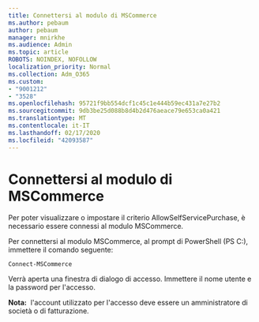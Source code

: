 ```yaml
---
title: Connettersi al modulo di MSCommerce
ms.author: pebaum
author: pebaum
manager: mnirkhe
ms.audience: Admin
ms.topic: article
ROBOTS: NOINDEX, NOFOLLOW
localization_priority: Normal
ms.collection: Adm_O365
ms.custom:
- "9001212"
- "3528"
ms.openlocfilehash: 95721f9bb554dcf1c45c1e444b59ec431a7e27b2
ms.sourcegitcommit: 9db3be25d088b8d4b2d476aeace79e653ca0a421
ms.translationtype: MT
ms.contentlocale: it-IT
ms.lasthandoff: 02/17/2020
ms.locfileid: "42093587"
---
```

# <a name="connect-to-the-mscommerce-module"></a>Connettersi al modulo di MSCommerce

Per poter visualizzare o impostare il criterio AllowSelfServicePurchase, è necessario essere connessi al modulo MSCommerce.  

Per connettersi al modulo MSCommerce, al prompt di PowerShell (PS C:\), immettere il comando seguente:

    Connect-MSCommerce

Verrà aperta una finestra di dialogo di accesso. Immettere il nome utente e la password per l'accesso.

**Nota:**&nbsp;&nbsp;l'account utilizzato per l'accesso deve essere un amministratore di società o di fatturazione.
